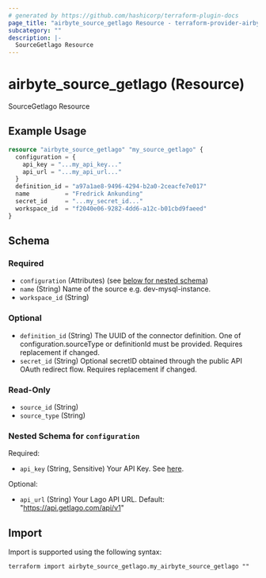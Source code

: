 ```yaml
---
# generated by https://github.com/hashicorp/terraform-plugin-docs
page_title: "airbyte_source_getlago Resource - terraform-provider-airbyte"
subcategory: ""
description: |-
  SourceGetlago Resource
---
```


# airbyte_source_getlago (Resource)

SourceGetlago Resource

## Example Usage

```terraform
resource "airbyte_source_getlago" "my_source_getlago" {
  configuration = {
    api_key = "...my_api_key..."
    api_url = "...my_api_url..."
  }
  definition_id = "a97a1ae8-9496-4294-b2a0-2ceacfe7e017"
  name          = "Fredrick Ankunding"
  secret_id     = "...my_secret_id..."
  workspace_id  = "f2040e06-9282-4dd6-a12c-b01cbd9faeed"
}
```

<!-- schema generated by tfplugindocs -->
## Schema

### Required

- `configuration` (Attributes) (see [below for nested schema](#nestedatt--configuration))
- `name` (String) Name of the source e.g. dev-mysql-instance.
- `workspace_id` (String)

### Optional

- `definition_id` (String) The UUID of the connector definition. One of configuration.sourceType or definitionId must be provided. Requires replacement if changed.
- `secret_id` (String) Optional secretID obtained through the public API OAuth redirect flow. Requires replacement if changed.

### Read-Only

- `source_id` (String)
- `source_type` (String)

<a id="nestedatt--configuration"></a>
### Nested Schema for `configuration`

Required:

- `api_key` (String, Sensitive) Your API Key. See <a href="https://doc.getlago.com/docs/api/intro">here</a>.

Optional:

- `api_url` (String) Your Lago API URL. Default: "https://api.getlago.com/api/v1"

## Import

Import is supported using the following syntax:

```shell
terraform import airbyte_source_getlago.my_airbyte_source_getlago ""
```
